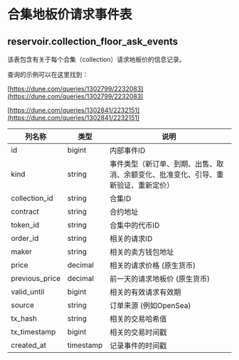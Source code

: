 # 合集地板价请求事件表

## **reservoir.collection\_floor\_ask\_events**

该表包含有关于每个合集（collection）请求地板价的信息记录。

查询的示例可以在这里找到：

[https://dune.com/queries/1302799/2232083](https://dune.com/queries/1302799/2232083)

[https://dune.com/queries/1302841/2232151](https://dune.com/queries/1302841/2232151)

| **列名称** | **类型**  | **说明**                                                                                                 |
|-----------------|-----------|-----------------------------------------------------------------------------------------------------------------|
| id              | bigint    | 内部事件ID                                                                                              |
| kind            | string    | 事件类型（新订单、到期、出售、取消、余额变化、批准变化、引导、重新验证、重新定价） |
| collection\_id  | string    | 合集ID                                                                                                   |
| contract        | string    | 合约地址                                                                                                |
| token\_id       | string    | 合集中的代币ID                                                                              |
| order\_id       | string    | 相关的请求ID                                                                                              |
| maker           | string    | 相关的卖方钱包地址                                                                            |
| price           | decimal   | 相关的请求价格 (原生货币)                                                                         |
| previous\_price | decimal   | 前一天的请求地板价 (原生货币)                                                                      |
| valid\_until    | bigint    | 相关的有效请求有效期                                                                              |
| source          | string    | 订单来源 (例如OpenSea)                                                                           |
| tx\_hash        | string    | 相关的交易哈希值                                                                                     |
| tx\_timestamp   | bigint    | 相关的交易时间戳                                                                                |
| created\_at     | timestamp | 记录事件的时间戳                                                                                |
